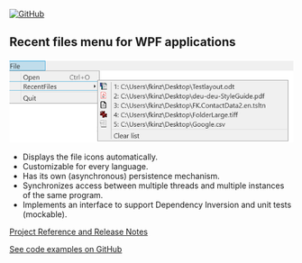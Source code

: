 [![GitHub](https://img.shields.io/github/license/FolkerKinzel/RecentFiles.WPF)](https://github.com/FolkerKinzel/RecentFiles.WPF/blob/master/LICENSE)

## Recent files menu for WPF applications
![Screenshot](https://raw.githubusercontent.com/FolkerKinzel/RecentFiles.WPF/master/screenshot.png)

* Displays the file icons automatically.
* Customizable for every language.
* Has its own (asynchronous) persistence mechanism.
* Synchronizes access between multiple threads and multiple instances of the same program.
* Implements an interface to support Dependency Inversion and unit tests (mockable).

[Project Reference and Release Notes](https://github.com/FolkerKinzel/RecentFiles.WPF/releases/tag/v1.5.1)

[See code examples on GitHub](https://github.com/FolkerKinzel/RecentFiles.WPF)
